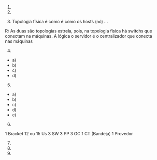 1) 

2) 

3) Topologia física é como é como os hosts (nó) ...

R: As duas são topologias estrela, pois, na topologia fisica há switchs que conectam na máquinas. A lógica o servidor é o centralizador que conecta nas máquinas

4) 
- a)
- b)
- c)
- d)

5)
- a)
- b)
- c)
- d)
- e)

6)
1 Bracket 12 ou 15 Us
3 SW
3 PP
3 GC
1 CT (Bandeja)
1 Provedor

7)

8)

9)